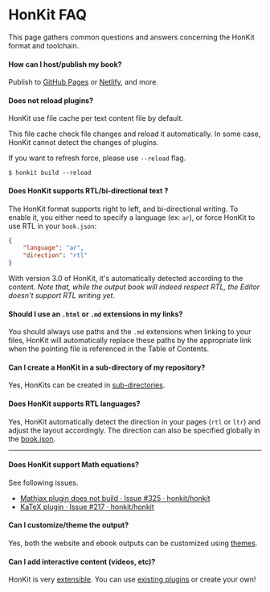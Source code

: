 # HonKit FAQ

This page gathers common questions and answers concerning the HonKit format and toolchain.

#### How can I host/publish my book?

Publish to [GitHub Pages](https://pages.github.com/) or [Netlify](https://www.netlify.com/), and more.

#### Does not reload plugins?

HonKit use file cache per text content file by default.

This file cache check file changes and reload it automatically.
In some case, HonKit cannot detect the changes of plugins.

If you want to refresh force, please use `--reload` flag.

```
$ honkit build --reload
```

#### Does HonKit supports RTL/bi-directional text ?

The HonKit format supports right to left, and bi-directional writing. To enable it, you either need to specify a language (ex: `ar`), or force HonKit to use RTL in your `book.json`:

``` json
{
    "language": "ar",
    "direction": "rtl"
}
```

With version 3.0 of HonKit, it's automatically detected according to the content.
_Note that, while the output book will indeed respect RTL, the Editor doesn't support RTL writing yet_.

#### Should I use an `.html` or `.md` extensions in my links?

You should always use paths and the `.md` extensions when linking to your files, HonKit will automatically replace these paths by the appropriate link when the pointing file is referenced in the Table of Contents.

#### Can I create a HonKit in a sub-directory of my repository?

Yes, HonKits can be created in [sub-directories](structure.md#subdirectory). 

#### Does HonKit supports RTL languages?

Yes, HonKit automatically detect the direction in your pages (`rtl` or `ltr`) and adjust the layout accordingly. The direction can also be specified globally in the [book.json](config.md).

---

#### Does HonKit support Math equations?

See following issues.

- [Mathjax plugin does not build · Issue #325 · honkit/honkit](https://github.com/honkit/honkit/issues/325)
- [KaTeX plugin · Issue #217 · honkit/honkit](https://github.com/honkit/honkit/issues/217)

#### Can I customize/theme the output?

Yes, both the website and ebook outputs can be customized using [themes](themes/README.md).

#### Can I add interactive content (videos, etc)?

HonKit is very [extensible](plugins/README.md). You can use [existing plugins](https://plugins.honkit.com) or create your own!

